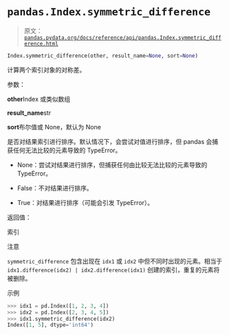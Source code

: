 # `pandas.Index.symmetric_difference`

> 原文：[`pandas.pydata.org/docs/reference/api/pandas.Index.symmetric_difference.html`](https://pandas.pydata.org/docs/reference/api/pandas.Index.symmetric_difference.html)

```py
Index.symmetric_difference(other, result_name=None, sort=None)
```

计算两个索引对象的对称差。

参数：

**other**Index 或类似数组

**result_name**str

**sort**布尔值或 None，默认为 None

是否对结果索引进行排序。默认情况下，会尝试对值进行排序，但 pandas 会捕获任何无法比较的元素导致的 TypeError。

+   None：尝试对结果进行排序，但捕获任何由比较无法比较的元素导致的 TypeError。

+   False：不对结果进行排序。

+   True：对结果进行排序（可能会引发 TypeError）。

返回值：

索引

注意

`symmetric_difference` 包含出现在 `idx1` 或 `idx2` 中但不同时出现的元素。相当于 `idx1.difference(idx2) | idx2.difference(idx1)` 创建的索引，重复的元素将被删除。

示例

```py
>>> idx1 = pd.Index([1, 2, 3, 4])
>>> idx2 = pd.Index([2, 3, 4, 5])
>>> idx1.symmetric_difference(idx2)
Index([1, 5], dtype='int64') 
```
